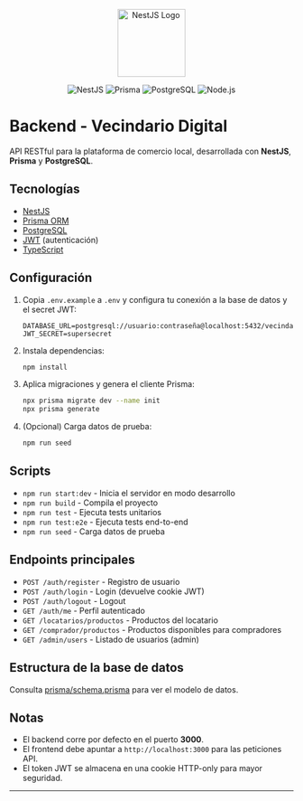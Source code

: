 <p align="center">
  <a href="https://nestjs.com/" target="_blank"><img src="https://nestjs.com/img/logo-small.svg" width="120" alt="NestJS Logo" /></a>
</p>

<p align="center">
  <img src="https://img.shields.io/badge/NestJS-%5E10.0.0-red" alt="NestJS" />
  <img src="https://img.shields.io/badge/Prisma-%5E5.0.0-blueviolet" alt="Prisma" />
  <img src="https://img.shields.io/badge/PostgreSQL-%3E=13-blue" alt="PostgreSQL" />
  <img src="https://img.shields.io/badge/Node.js-%3E=18-green" alt="Node.js" />
</p>

# Backend - Vecindario Digital

API RESTful para la plataforma de comercio local, desarrollada con **NestJS**, **Prisma** y **PostgreSQL**.

## Tecnologías

- [NestJS](https://nestjs.com/)
- [Prisma ORM](https://www.prisma.io/)
- [PostgreSQL](https://www.postgresql.org/)
- [JWT](https://jwt.io/) (autenticación)
- [TypeScript](https://www.typescriptlang.org/)

## Configuración

1. Copia `.env.example` a `.env` y configura tu conexión a la base de datos y el secret JWT:
   ```
   DATABASE_URL=postgresql://usuario:contraseña@localhost:5432/vecindario
   JWT_SECRET=supersecret
   ```

2. Instala dependencias:
   ```bash
   npm install
   ```

3. Aplica migraciones y genera el cliente Prisma:
   ```bash
   npx prisma migrate dev --name init
   npx prisma generate
   ```

4. (Opcional) Carga datos de prueba:
   ```bash
   npm run seed
   ```

## Scripts

- `npm run start:dev` - Inicia el servidor en modo desarrollo
- `npm run build` - Compila el proyecto
- `npm run test` - Ejecuta tests unitarios
- `npm run test:e2e` - Ejecuta tests end-to-end
- `npm run seed` - Carga datos de prueba

## Endpoints principales

- `POST /auth/register` - Registro de usuario
- `POST /auth/login` - Login (devuelve cookie JWT)
- `POST /auth/logout` - Logout
- `GET /auth/me` - Perfil autenticado
- `GET /locatarios/productos` - Productos del locatario
- `GET /comprador/productos` - Productos disponibles para compradores
- `GET /admin/users` - Listado de usuarios (admin)

## Estructura de la base de datos

Consulta [prisma/schema.prisma](prisma/schema.prisma) para ver el modelo de datos.

## Notas

- El backend corre por defecto en el puerto **3000**.
- El frontend debe apuntar a `http://localhost:3000` para las peticiones API.
- El token JWT se almacena en una cookie HTTP-only para mayor seguridad.

---
